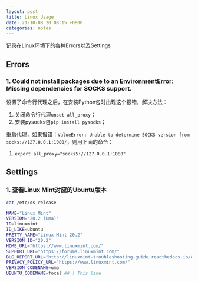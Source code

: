 ```yaml
---
layout: post
title: Linux Usage
date: 21-10-08 20:08:15 +0800
categories: notes
---
```


记录在Linux环境下的各种Errors以及Settings

## Errors

### 1. Could not install packages due to an EnvironmentError: Missing dependencies for SOCKS support.

设置了命令行代理之后，在安装Python包时出现这个报错，解决方法：

1.   关闭命令行代理`unset all_proxy`；
2.   安装pysocks包`pip install pysocks`；

重启代理，如果报错：`ValueError: Unable to determine SOCKS version from socks://127.0.0.1:1080/`，则用下面的命令：

1.   `export all_proxy="socks5://127.0.0.1:1080"`



## Settings

### 1. 查看Linux Mint对应的Ubuntu版本

```sh
cat /etc/os-release
```

```sh
NAME="Linux Mint"
VERSION="20.2 (Uma)"
ID=linuxmint
ID_LIKE=ubuntu
PRETTY_NAME="Linux Mint 20.2"
VERSION_ID="20.2"
HOME_URL="https://www.linuxmint.com/"
SUPPORT_URL="https://forums.linuxmint.com/"
BUG_REPORT_URL="http://linuxmint-troubleshooting-guide.readthedocs.io/en/latest/"
PRIVACY_POLICY_URL="https://www.linuxmint.com/"
VERSION_CODENAME=uma
UBUNTU_CODENAME=focal ## ! This line
```

